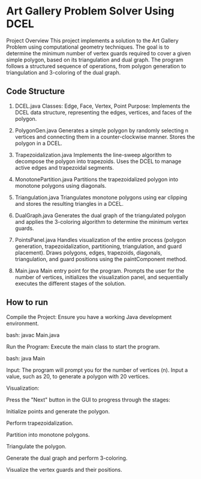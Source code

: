 
# Art Gallery Problem Solver Using DCEL

Project Overview
This project implements a solution to the Art Gallery Problem using computational geometry techniques. The goal is to determine the minimum number of vertex guards required to cover a given simple polygon, based on its triangulation and dual graph. The program follows a structured sequence of operations, from polygon generation to triangulation and 3-coloring of the dual graph.


## Code Structure

1. DCEL.java
Classes: Edge, Face, Vertex, Point
Purpose: Implements the DCEL data structure, representing the edges, vertices, and faces of the polygon.

2. PolygonGen.java
Generates a simple polygon by randomly selecting n vertices and connecting them in a counter-clockwise manner.
Stores the polygon in a DCEL.

3. Trapezoidalization.java
Implements the line-sweep algorithm to decompose the polygon into trapezoids.
Uses the DCEL to manage active edges and trapezoidal segments.

4. MonotonePartition.java
Partitions the trapezoidalized polygon into monotone polygons using diagonals.

5. Triangulation.java
Triangulates monotone polygons using ear clipping and stores the resulting triangles in a DCEL.

6. DualGraph.java
Generates the dual graph of the triangulated polygon and applies the 3-coloring algorithm to determine the minimum vertex guards.

7. PointsPanel.java
Handles visualization of the entire process (polygon generation, trapezoidalization, partitioning, triangulation, and guard placement).
Draws polygons, edges, trapezoids, diagonals, triangulation, and guard positions using the paintComponent method.

8. Main.java
Main entry point for the program.
Prompts the user for the number of vertices, initializes the visualization panel, and sequentially executes the different stages of the solution.
## How to run
Compile the Project: Ensure you have a working Java development environment.


bash: javac Main.java

Run the Program: Execute the main class to start the program.

bash:
java Main

Input: The program will prompt you for the number of vertices (n). Input a value, such as 20, to generate a polygon with 20 vertices.

Visualization:

Press the "Next" button in the GUI to progress through the stages:

Initialize points and generate the polygon.

Perform trapezoidalization.

Partition into monotone polygons.

Triangulate the polygon.

Generate the dual graph and perform 3-coloring.

Visualize the vertex guards and their positions.
